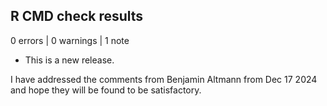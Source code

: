 ## R CMD check results

0 errors | 0 warnings | 1 note

* This is a new release.


I have addressed the comments from Benjamin Altmann from Dec 17 2024 and hope they will be found to be satisfactory.
